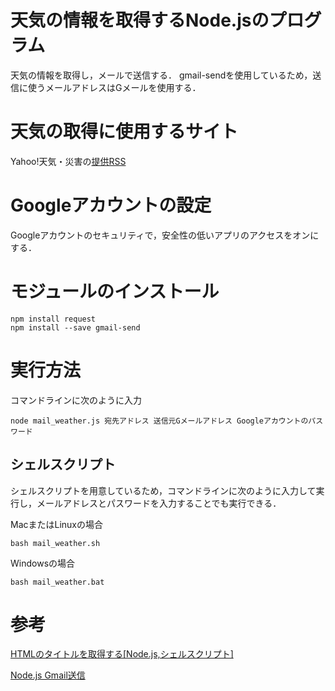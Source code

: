 # 天気の情報を取得するNode.jsのプログラム
天気の情報を取得し，メールで送信する．
gmail-sendを使用しているため，送信に使うメールアドレスはGメールを使用する．

# 天気の取得に使用するサイト
Yahoo!天気・災害の[提供RSS](https://weather.yahoo.co.jp/weather/rss/)

# Googleアカウントの設定
Googleアカウントのセキュリティで，安全性の低いアプリのアクセスをオンにする．

# モジュールのインストール
```
npm install request
npm install --save gmail-send
```

# 実行方法
コマンドラインに次のように入力
```
node mail_weather.js 宛先アドレス 送信元Gメールアドレス Googleアカウントのパスワード
```
## シェルスクリプト
シェルスクリプトを用意しているため，コマンドラインに次のように入力して実行し，メールアドレスとパスワードを入力することでも実行できる．

MacまたはLinuxの場合
```
bash mail_weather.sh
```

Windowsの場合
```
bash mail_weather.bat
```

# 参考
[HTMLのタイトルを取得する[Node.js,シェルスクリプト]](https://qiita.com/oha-yashi/items/e62711ae74b17a665a5d)

[Node.js Gmail送信](https://qiita.com/chenglin/items/f69783c08e56eac3a43e)
